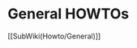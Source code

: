 <!-- Name: Howto/General -->
<!-- Version: 1 -->
<!-- Last-Modified: 2006/03/29 00:33:18 -->
<!-- Author: demian -->
<!-- Status: Original -->

# General HOWTOs
[[SubWiki(Howto/General)]]